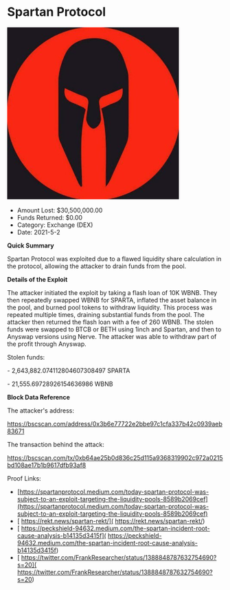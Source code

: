 # Spartan Protocol
![Spartan Protocol](/rektimages/Spartan-Protocol.png)
- Amount Lost: $30,500,000.00
- Funds Returned: $0.00
- Category: Exchange (DEX)
- Date: 2021-5-2

**Quick Summary**

Spartan Protocol was exploited due to a flawed liquidity share calculation in the protocol, allowing the attacker to drain funds from the pool.

  


 **Details of the Exploit**

The attacker initiated the exploit by taking a flash loan of 10K WBNB. They then repeatedly swapped WBNB for SPARTA, inflated the asset balance in the pool, and burned pool tokens to withdraw liquidity. This process was repeated multiple times, draining substantial funds from the pool. The attacker then returned the flash loan with a fee of 260 WBNB. The stolen funds were swapped to BTCB or BETH using 1inch and Spartan, and then to Anyswap versions using Nerve. The attacker was able to withdraw part of the profit through Anyswap.

  


Stolen funds:

\- 2,643,882.074112804607308497 SPARTA

\- 21,555.69728926154636986 WBNB

  


 **Block Data Reference**

The attacker's address:

https://bscscan.com/address/0x3b6e77722e2bbe97c1cfa337b42c0939aeb83671

The transaction behind the attack:

https://bscscan.com/tx/0xb64ae25b0d836c25d115a9368319902c972a0215bd108ae17b1b9617dfb93af8


Proof Links:
- [https://spartanprotocol.medium.com/today-spartan-protocol-was-subject-to-an-exploit-targeting-the-liquidity-pools-8589b2069cef](https://spartanprotocol.medium.com/today-spartan-protocol-was-subject-to-an-exploit-targeting-the-liquidity-pools-8589b2069cef)
- [ https://rekt.news/spartan-rekt/]( https://rekt.news/spartan-rekt/)
- [ https://peckshield-94632.medium.com/the-spartan-incident-root-cause-analysis-b14135d3415f]( https://peckshield-94632.medium.com/the-spartan-incident-root-cause-analysis-b14135d3415f)
- [ https://twitter.com/FrankResearcher/status/1388848787632754690?s=20]( https://twitter.com/FrankResearcher/status/1388848787632754690?s=20)


